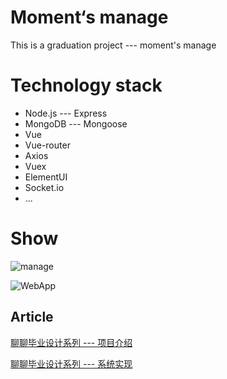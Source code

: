 # Moment‘s manage

This is a graduation project --- moment's manage

# Technology stack
- Node.js --- Express
- MongoDB --- Mongoose
- Vue
- Vue-router
- Axios
- Vuex
- ElementUI
- Socket.io
- ...

# Show

![manage](https://github.com/ishareme/moment-manage/blob/master/github/moment2.gif)

![WebApp](https://github.com/ishareme/moment-manage/blob/master/github/moment3.gif)

## Article

[聊聊毕业设计系列 --- 项目介绍](https://juejin.im/post/5b6c419b6fb9a04fc67c2522)

[聊聊毕业设计系列 --- 系统实现](https://juejin.im/post/5b7295e3f265da281659608b)
